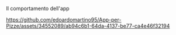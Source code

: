 Il comportamento dell'app

https://github.com/edoardomartino95/App-per-Pizze/assets/34552089/ab94c6b1-64da-4137-be77-ca4e46f32194

